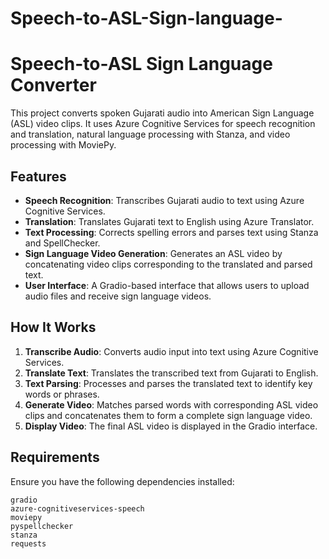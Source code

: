 # Speech-to-ASL-Sign-language-
# Speech-to-ASL Sign Language Converter

This project converts spoken Gujarati audio into American Sign Language (ASL) video clips. It uses Azure Cognitive Services for speech recognition and translation, natural language processing with Stanza, and video processing with MoviePy.

## Features

- **Speech Recognition**: Transcribes Gujarati audio to text using Azure Cognitive Services.
- **Translation**: Translates Gujarati text to English using Azure Translator.
- **Text Processing**: Corrects spelling errors and parses text using Stanza and SpellChecker.
- **Sign Language Video Generation**: Generates an ASL video by concatenating video clips corresponding to the translated and parsed text.
- **User Interface**: A Gradio-based interface that allows users to upload audio files and receive sign language videos.

## How It Works

1. **Transcribe Audio**: Converts audio input into text using Azure Cognitive Services.
2. **Translate Text**: Translates the transcribed text from Gujarati to English.
3. **Text Parsing**: Processes and parses the translated text to identify key words or phrases.
4. **Generate Video**: Matches parsed words with corresponding ASL video clips and concatenates them to form a complete sign language video.
5. **Display Video**: The final ASL video is displayed in the Gradio interface.

## Requirements

Ensure you have the following dependencies installed:

```plaintext
gradio
azure-cognitiveservices-speech
moviepy
pyspellchecker
stanza
requests
